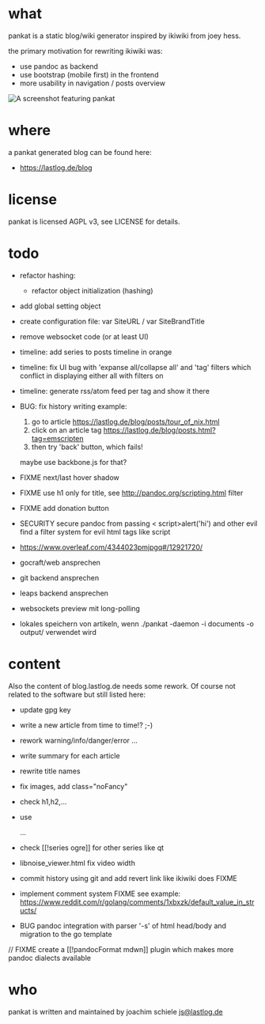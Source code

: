 # what
pankat is a static blog/wiki generator inspired by ikiwiki from joey hess.

the primary motivation for rewriting ikiwiki was:
 - use pandoc as backend
 - use bootstrap (mobile first) in the frontend
 - more usability in navigation / posts overview

![A screenshot featuring pankat](https://raw.githubusercontent.com/nixcloud/pankat/master/screenshots/pankat.jpg)

# where

a pankat generated blog can be found here:

* <https://lastlog.de/blog>

# license
pankat is licensed AGPL v3, see LICENSE for details.

# todo
* refactor hashing:
  * refactor object initialization (hashing)  
* add global setting object
* create configuration file: var SiteURL / var SiteBrandTitle
* remove websocket code (or at least UI)
* timeline: add series to posts timeline in orange
* timeline: fix UI bug with 'expanse all/collapse all' and 'tag' filters which conflict in displaying either all with filters on  
* timeline: generate rss/atom feed per tag and show it there
* BUG: fix history writing
   example: 
   
   1. go to article https://lastlog.de/blog/posts/tour_of_nix.html
   2. click on an article tag https://lastlog.de/blog/posts.html?tag=emscripten
   3. then try 'back' button, which fails!
   
   maybe use backbone.js for that?

* FIXME next/last hover shadow
* FIXME use h1 only for title, see http://pandoc.org/scripting.html filter

* FIXME add donation button



* SECURITY secure pandoc from passing < script>alert('hi')</script> and other evil <html tags>         find a filter system for evil html tags like script

* https://www.overleaf.com/4344023pmjpgq#/12921720/

* gocraft/web ansprechen
* git backend ansprechen
* leaps backend ansprechen
* websockets preview mit long-polling
* lokales speichern von artikeln, wenn ./pankat -daemon -i documents -o output/ verwendet wird



# content

Also the content of blog.lastlog.de needs some rework. Of course not related to the software but still listed here: 

* update gpg key
* write a new article from time to time!? ;-)
* rework warning/info/danger/error ...
* write summary for each article
* rewrite title names
* fix images, add class="noFancy"
* check h1,h2,...
* use <div class="warn">...</div>
* check [[!series ogre]] for other series like qt
* libnoise_viewer.html fix video width

* commit history using git and add revert link like ikiwiki does FIXME
* implement comment system FIXME
   see example: https://www.reddit.com/r/golang/comments/1xbxzk/default_value_in_structs/

* BUG pandoc integration with parser '-s' of html head/body and migration to the go template

// FIXME create a [[!pandocFormat mdwn]] plugin which makes more pandoc dialects available



# who
pankat is written and maintained by joachim schiele <js@lastlog.de>
